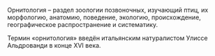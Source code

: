 Орнитология – раздел зоологии позвоночных, изучающий птиц, их морфологию, анатомию, поведение,
экологию, происхождение, географическое распространение и систематику.

Термин «орнитология» введён итальянским натуралистом Улиссе Альдрованди в конце XVI века.
